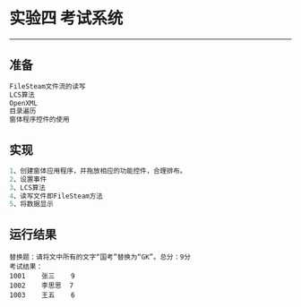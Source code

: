 # 实验四 考试系统
------
## 准备
```python
FileSteam文件流的读写
LCS算法
OpenXML
目录遍历
窗体程序控件的使用

```

## 实现
```python
1、创建窗体应用程序，并拖放相应的功能控件，合理排布。
2、设置事件
3、LCS算法
4、读写文件即FileSteam方法
5、将数据显示

```

## 运行结果
```
替换题：请将文中所有的文字“国考”替换为“GK”。总分：9分
考试结果：
1001    张三    9
1002    李思思  7
1003    王五    6
```
